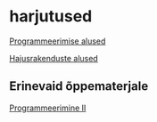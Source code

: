 # harjutused

[Programmeerimise alused](https://github.com/timotr/harjutused/blob/main/progre/README.md)

[Hajusrakenduste alused](https://github.com/timotr/harjutused/tree/main/hajusrakendused)


## Erinevaid õppematerjale

[Programmeerimine II](https://taltech-coding.gitlab.io/prog2/#)
